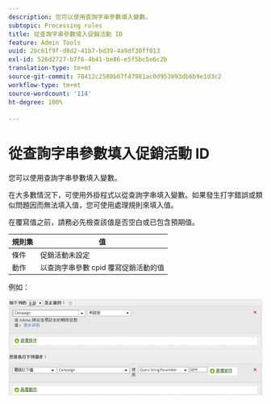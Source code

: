 ```yaml
---
description: 您可以使用查詢字串參數填入變數。
subtopic: Processing rules
title: 從查詢字串參數填入促銷活動 ID
feature: Admin Tools
uuid: 2bc61f9f-d8d2-41b7-bd39-4a9df30ff013
exl-id: 526d2727-b7f6-4b41-be86-e5f5bc5e6c2b
translation-type: tm+mt
source-git-commit: 78412c2588b07f47981ac0d953893db6b9e1d3c2
workflow-type: tm+mt
source-wordcount: '114'
ht-degree: 100%

---
```


# 從查詢字串參數填入促銷活動 ID

您可以使用查詢字串參數填入變數。

在大多數情況下，可使用外掛程式以從查詢字串填入變數。如果發生打字錯誤或類似問題因而無法填入值，您可使用處理規則來填入值。

在覆寫值之前，請務必先檢查該值是否空白或已包含預期值。

| 規則集 | 值 |
|---|---|
| 條件 | 促銷活動未設定 |
| 動作 | 以查詢字串參數 cpid 覆寫促銷活動的值 |

例如：

![](assets/set-campaign-conditionally.png)
